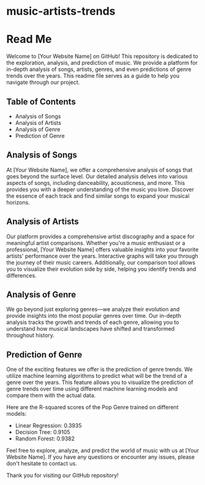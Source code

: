 # music-artists-trends
# Read Me

Welcome to [Your Website Name] on GitHub! This repository is dedicated to the exploration, analysis, and prediction of music. We provide a platform for in-depth analysis of songs, artists, genres, and even predictions of genre trends over the years. This readme file serves as a guide to help you navigate through our project.

## Table of Contents
- Analysis of Songs
- Analysis of Artists
- Analysis of Genre
- Prediction of Genre

## Analysis of Songs
At [Your Website Name], we offer a comprehensive analysis of songs that goes beyond the surface level. Our detailed analysis delves into various aspects of songs, including danceability, acousticness, and more. This provides you with a deeper understanding of the music you love. Discover the essence of each track and find similar songs to expand your musical horizons.

## Analysis of Artists
Our platform provides a comprehensive artist discography and a space for meaningful artist comparisons. Whether you're a music enthusiast or a professional, [Your Website Name] offers valuable insights into your favorite artists' performance over the years. Interactive graphs will take you through the journey of their music careers. Additionally, our comparison tool allows you to visualize their evolution side by side, helping you identify trends and differences.

## Analysis of Genre
We go beyond just exploring genres—we analyze their evolution and provide insights into the most popular genres over time. Our in-depth analysis tracks the growth and trends of each genre, allowing you to understand how musical landscapes have shifted and transformed throughout history.

## Prediction of Genre
One of the exciting features we offer is the prediction of genre trends. We utilize machine learning algorithms to predict what will be the trend of a genre over the years. This feature allows you to visualize the prediction of genre trends over time using different machine learning models and compare them with the actual data.

Here are the R-squared scores of the Pop Genre trained on different models:

- Linear Regression: 0.3935
- Decision Tree: 0.9105
- Random Forest: 0.9382

Feel free to explore, analyze, and predict the world of music with us at [Your Website Name]. If you have any questions or encounter any issues, please don't hesitate to contact us.

Thank you for visiting our GitHub repository!

